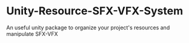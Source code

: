 # Unity-Resource-SFX-VFX-System
An useful unity package to organize your project's resources and manipulate SFX-VFX
